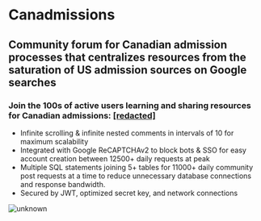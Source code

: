 # Canadmissions
## Community forum for Canadian admission processes that centralizes resources from the saturation of US admission sources on Google searches
### Join the 100s of active users learning and sharing resources for Canadian admissions: [[redacted]](https://www.google.com)

<ul>
  <li>Infinite scrolling & infinite nested comments in intervals of 10 for maximum scalability</li>
  <li>Integrated with Google ReCAPTCHAv2 to block bots & SSO for easy account creation between 12500+ daily requests at peak</li>
  <li>Multiple SQL statements joining 5+ tables for 11000+ daily community post requests at a time to reduce unnecessary database connections and response bandwidth.</li>
  <li>Secured by JWT, optimized secret key, and network connections</li>
</ul>

![unknown](https://user-images.githubusercontent.com/69024184/190526051-6384b5c7-ccc8-483e-a3b8-e6f93529e979.png)
